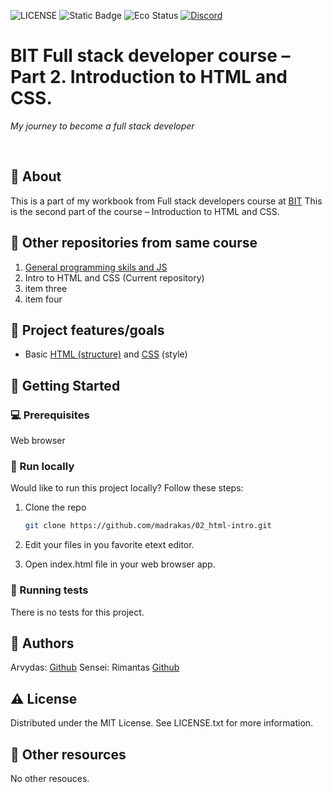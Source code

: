 ![LICENSE](https://img.shields.io/badge/license-MIT-blue.svg?style=flat-square)
![Static Badge](https://img.shields.io/badge/%20Coffe-Free-yellow)
![Eco Status](https://img.shields.io/badge/ECO-Friendly-green.svg)
[![Discord](https://discord.com/api/guilds/571393319201144843/widget.png)](https://discord.gg/dRwW4rw)

# BIT Full stack developer course – Part 2. Introduction to HTML and CSS.

_My journey to become a full stack developer_

<br>

## 🌟 About

This is a part of my workbook from Full stack developers course at [BIT](https://bit.lt/)
This is the second part of the course – Introduction to HTML and CSS.

## 🧭 Other repositories from same course
1. [General programming skils and JS](https://github.com/madrakas/bit_01_Intro_to_programming_and_JS/)
2. Intro to HTML and CSS (Current repository)
3. item three
4. item four

## 🎯 Project features/goals

-   Basic [HTML (structure)](https://www.w3schools.com/TAGS/default.asp) and [CSS](https://www.w3schools.com/css/default.asp) (style)

## 🧰 Getting Started

### 💻 Prerequisites

Web browser

### 🏃 Run locally

Would like to run this project locally? Follow these steps:

1. Clone the repo
    ```sh
    git clone https://github.com/madrakas/02_html-intro.git
    ```
2. Edit your files in you favorite etext editor.
   
4. Open index.html file in your web browser app.

### 🧪 Running tests

There is no tests for this project.

## 🎅 Authors

Arvydas: [Github](https://github.com/madrakas)
Sensei: Rimantas [Github](https://github.com/belauzas)

## ⚠️ License

Distributed under the MIT License. See LICENSE.txt for more information.

## 🔗 Other resources

No other resouces.
